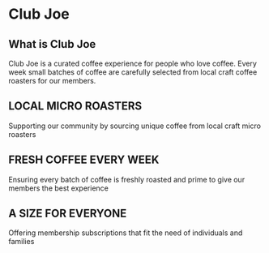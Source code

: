 # Club Joe

## What is Club Joe

Club Joe is a curated coffee experience for people who love coffee. Every week small batches of coffee are carefully selected from local craft coffee roasters for our members.

## LOCAL MICRO ROASTERS

Supporting our community by sourcing unique coffee from local craft micro roasters

## FRESH COFFEE EVERY WEEK

Ensuring every batch of coffee is freshly roasted and prime to give our members the best experience

## A SIZE FOR EVERYONE

Offering membership subscriptions that fit the need of individuals and families
